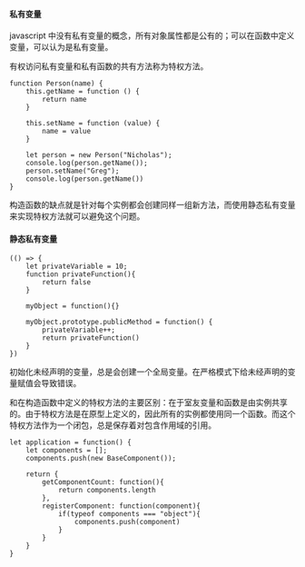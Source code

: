#### 私有变量
javascript 中没有私有变量的概念，所有对象属性都是公有的；可以在函数中定义变量，可以认为是私有变量。

有权访问私有变量和私有函数的共有方法称为特权方法。

```ecmascript 6
function Person(name) {
    this.getName = function () {
        return name
    }
    
    this.setName = function (value) {
        name = value
    }
    
    let person = new Person("Nicholas");
    console.log(person.getName());
    person.setName("Greg");
    console.log(person.getName())
}
```

构造函数的缺点就是针对每个实例都会创建同样一组新方法，而使用静态私有变量来实现特权方法就可以避免这个问题。

#### 静态私有变量

```ecmascript 6
(() => {
    let privateVariable = 10;
    function privateFunction(){
        return false
    }
   
    myObject = function(){}
    
    myObject.prototype.publicMethod = function() {
        privateVariable++;
        return privateFunction()
    }
})
```
 
初始化未经声明的变量，总是会创建一个全局变量。在严格模式下给未经声明的变量赋值会导致错误。

和在构造函数中定义的特权方法的主要区别：在于室友变量和函数是由实例共享的。由于特权方法是在原型上定义的，因此所有的实例都使用同一个函数。而这个特权方法作为一个闭包，总是保存着对包含作用域的引用。


```ecmascript 6
let application = function() {
    let components = [];
    components.push(new BaseComponent());
    
    return {
        getComponentCount: function(){
            return components.length 
        },
        registerComponent: function(component){
            if(typeof components === "object"){
                components.push(component)         
            }
        }
    }
}
```

